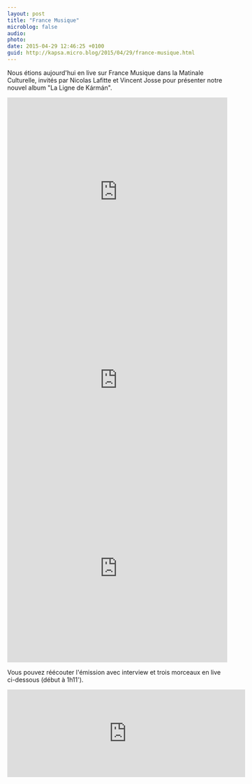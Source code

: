 ```yaml
---
layout: post
title: "France Musique"
microblog: false
audio: 
photo: 
date: 2015-04-29 12:46:25 +0100
guid: http://kapsa.micro.blog/2015/04/29/france-musique.html
---
```

Nous étions aujourd'hui en live sur France Musique dans la Matinale Culturelle, invités par Nicolas Lafitte et Vincent Josse pour présenter notre nouvel album "La Ligne de Kármán".

<iframe src="https://player.vimeo.com/video/126383401?portrait=0" width="100%" height="430" frameborder="0" allowfullscreen="allowfullscreen"></iframe>

<iframe src="https://player.vimeo.com/video/128343194?portrait=0" width="100%" height="430" frameborder="0" allowfullscreen="allowfullscreen"></iframe>

<iframe src="https://player.vimeo.com/video/128343311?portrait=0" width="100%" height="430" frameborder="0" allowfullscreen="allowfullscreen"></iframe>

Vous pouvez réécouter l'émission avec interview et trois morceaux en live ci-dessous (début à 1h11').
<iframe src="https://www.francemusique.fr/player/export-reecouter?content=92823" width="545" height="200" frameborder="0" scrolling="no"></iframe>
